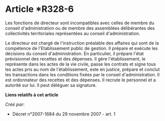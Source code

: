 # Article *R328-6

Les fonctions de directeur sont incompatibles avec celles de membre du conseil d'administration ou de membre des assemblées
délibérantes des collectivités territoriales représentées au conseil d'administration. 

Le directeur est chargé de l'instruction préalable des affaires qui sont de la compétence de l'Etablissement public de
gestion. Il prépare et exécute les décisions du conseil d'administration. En particulier, il prépare l'état prévisionnel des
recettes et des dépenses. Il gère l'établissement, le représente dans les actes de la vie civile, passe les contrats et signe
tous les actes pris au nom de l'établissement, este en justice, prépare et conclut les transactions dans les conditions
fixées par le conseil d'administration. Il est ordonnateur des recettes et des dépenses. Il recrute le personnel et a
autorité sur lui. Il peut déléguer sa signature.

**Liens relatifs à cet article**

_Créé par_:

  - Décret n°2007-1684 du 29 novembre 2007 - art. 1

